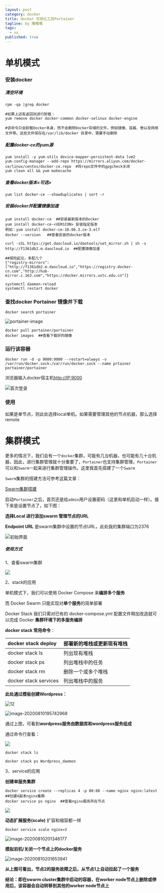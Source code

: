 ```yaml
---
layout: post
category: docker
title: docker 可视化工具Portainer
tagline: by 噜噜噜
tags: 
  - xx
published: true
---
```




<!--more-->

# 单机模式

### 安装docker

##### 清空环境

```
rpm -qa |grep docker

#如果上述有返回则进行卸载：
yum remove docker docker-common docker-selinux docker-engine 

#该命令只会卸载Docker本身，而不会删除Docker存储的文件，例如镜像、容器、卷以及网络文件等。这些文件保存在/var/lib/docker 目录中，需要手动删除
```

##### 配置docker-ce的yum源

```
yum install -y yum-utils device-mapper-persistent-data lvm2
yum-config-manager --add-repo https://mirrors.aliyun.com/docker-ce/linux/centos/docker-ce.repo  #将repo文件中的gpgcheck关闭
yum clean all && yum makecache
```

##### 查看docker版本<可选>

```
yum list docker-ce --showduplicates | sort -r
```

##### 安装docker并配置镜像加速

```
yum install docker-ce  ##安装最新版本的Docker
yum install docker-ce-<VERSION> 安装指定版本
例如：yum install docker-ce-18.06.3.ce-3.el7
docker --version   ##查看安装的docker版本

curl -sSL https://get.daocloud.io/daotools/set_mirror.sh | sh -s http://f1361db2.m.daocloud.io  ##配置镜像加速

##保险起见，多配几个
{"registry-mirrors": ["http://f1361db2.m.daocloud.io","https://registry.docker-cn.com","http://hub-mirror.c.163.com","https://docker.mirrors.ustc.edu.cn"]}

systemctl daemon-reload
systemctl restart docker 
```

### 查找docker Portainer 镜像并下载

```
docker search portainer
```

![portainer-image](https://i.loli.net/2020/08/08/CdO1gBMWrPijTcm.png)

```
docker pull portainer/portainer
docker images  ##查看下载好的镜像
```

### 运行该容器

```
docker run -d -p 9000:9000 --restart=always -v /var/run/docker.sock:/var/run/docker.sock --name prtainer  portainer/portainer
```

浏览器输入docker宿主机[http://IP:9000](http://ip:9000/)

![首次登录](https://i.loli.net/2020/08/08/PjsLoHEeTXWz9ZA.png)



### 使用

如果是单节点，则此处选择local单机。如果需要管理其他的节点机器，那么选择remote



# 集群模式

更多的情况下，我们会有一个`docker`集群，可能有几台机器，也可能有几十台机器，因此，进行集群管理就十分重要了，`Portainer`也支持集群管理，`Portainer`可以和`Swarm`一起来进行集群管理操作。这里我首先搭建了一个`Swarm`

`Swarm`集群的搭建方法可参考这篇文章：

[Swarm集群搭建](https://easywawa.github.io/2020/08/08/swarm%E9%9B%86%E7%BE%A4%E6%90%AD%E5%BB%BA/)

启动`Portainer`之后，首页还是给`admin`用户设置密码（这里和单机启动一样）。接下来是设置节点了，如下图：

**选择Local 进行添加swarm 管理节点的URL**

**Endpoint URL** 是swarm集群中设置的节点URL，此处我的集群端口为2376

![初始界面](https://i.loli.net/2020/08/08/7ieFGusxkW3ItVr.png)



##### 使用方式

1、查看swarm集群

![](https://i.loli.net/2020/08/10/QUq6akCc4FoMXZA.png)

2、stack的应用

单机模式下，我们可以使用 Docker Compose 来**编排多个服务**

而 Docker Swarm 只能实现对**单个服务**的简单部署

Docker Stack 我们只需对已有的 docker-compose.yml 配置文件稍加改造就可以完成 Docker **集群环境下的多服务编排**

**docker stack 常用命令**：

| **docker stack deploy** | 部署新的堆栈或更新现有堆栈 |
| :---------------------- | -------------------------- |
| docker stack ls         | 列出现有堆栈               |
| docker stack ps         | 列出堆栈中的任务           |
| docker stack rm         | 删除一个或多个堆栈         |
| docker stack services   | 列出堆栈中的服务           |



**此处通过模板创建Wordpress：**

![12](https://i.loli.net/2020/08/10/VtEhw8cjITsu94F.png)

![image-20200810195742968](https://i.loli.net/2020/08/10/rXy6RLxE5wazBgl.png)

通过上图，可看到**wordpress服务由数据库和wordpress服务组成**



通过命令行查看：

![](https://i.loli.net/2020/08/10/mHjLrCSap9gRQTW.png)

```
docker stack ls

docker stack ps Wordpress_daemon
```

3、service的应用

**创建单服务集群**

```
docker service create --replicas 4 -p 80:80 --name nginx nginx:latest  ##创建4副本nginx集群
docker service ps nginx  ##查看nginx服务所在节点
```

![](https://i.loli.net/2020/08/10/OG78tCBfZabeE9d.png)

**动态扩展服务(scale)** 扩容和缩容都一样

```
docker service scale nginx=3
```

![image-20200810201346177](https://i.loli.net/2020/08/10/WSUtu9I5Xpc4RMA.png)

**模拟宕机/关闭一个节点上的docker服务**

![image-20200810201653941](https://i.loli.net/2020/08/10/1KInq78okfmbPx6.png)

**从上图可看出，节点2的服务故障之后，从节点1上自动拉起了一个服务**



**结论：即在swarm cluster集群中启动的容器，在worker node节点上删除或停用后，该容器会自动转移到其他的worker node节点上**






